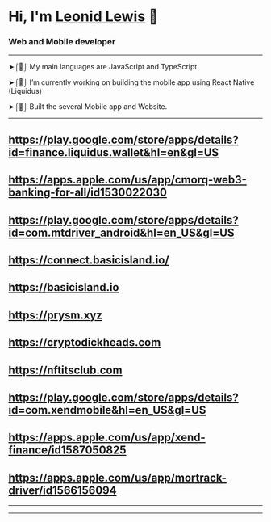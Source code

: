 # Hi, I'm [Leonid Lewis](https://www.linkedin.com/in/leonid-lewis-8b985721b) 👋 

### Web and Mobile developer

---
➤⌠🧻⌡ My main languages are JavaScript and TypeScript

➤⌠🔭⌡ I’m currently working on building the mobile app using React Native (Liquidus)

➤⌠🔬⌡ Built the several Mobile app and Website.

---
## https://play.google.com/store/apps/details?id=finance.liquidus.wallet&hl=en&gl=US
## https://apps.apple.com/us/app/cmorq-web3-banking-for-all/id1530022030
## https://play.google.com/store/apps/details?id=com.mtdriver_android&hl=en_US&gl=US
## https://connect.basicisland.io/
## https://basicisland.io
## https://prysm.xyz
## https://cryptodickheads.com
## https://nftitsclub.com
## https://play.google.com/store/apps/details?id=com.xendmobile&hl=en_US&gl=US
## https://apps.apple.com/us/app/xend-finance/id1587050825
## https://apps.apple.com/us/app/mortrack-driver/id1566156094

---

---
